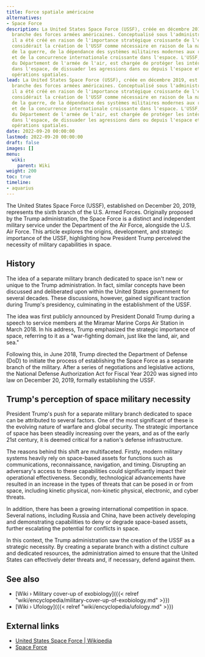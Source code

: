 ```yaml
---
title: Force spatiale américaine
alternatives:
- Space Force
description: La United States Space Force (USSF), créée en décembre 2019, est la sixième
  branche des forces armées américaines. Conceptualisé sous l'administration Trump,
  il a été créé en raison de l'importance stratégique croissante de l'espace. Trump
  considérait la création de l'USSF comme nécessaire en raison de la nature évolutive
  de la guerre, de la dépendance des systèmes militaires modernes aux ressources spatiales
  et de la concurrence internationale croissante dans l'espace. L'USSF, qui relève
  du Département de l'armée de l'air, est chargée de protéger les intérêts américains
  dans l'espace, de dissuader les agressions dans ou depuis l'espace et de mener des
  opérations spatiales.
lead: La United States Space Force (USSF), créée en décembre 2019, est la sixième
  branche des forces armées américaines. Conceptualisé sous l'administration Trump,
  il a été créé en raison de l'importance stratégique croissante de l'espace. Trump
  considérait la création de l'USSF comme nécessaire en raison de la nature évolutive
  de la guerre, de la dépendance des systèmes militaires modernes aux ressources spatiales
  et de la concurrence internationale croissante dans l'espace. L'USSF, qui relève
  du Département de l'armée de l'air, est chargée de protéger les intérêts américains
  dans l'espace, de dissuader les agressions dans ou depuis l'espace et de mener des
  opérations spatiales.
date: 2022-09-20 00:00:00
lastmod: 2022-09-20 00:00:00
draft: false
images: []
menu:
  wiki:
    parent: Wiki
weight: 200
toc: true
timeline:
- aquarius
---
```


The United States Space Force (USSF), established on December 20, 2019, represents the sixth branch of the U.S. Armed Forces. Originally proposed by the Trump administration, the Space Force is a distinct and independent military service under the Department of the Air Force, alongside the U.S. Air Force. This article explores the origins, development, and strategic importance of the USSF, highlighting how President Trump perceived the necessity of military capabilities in space.

## History

The idea of a separate military branch dedicated to space isn't new or unique to the Trump administration. In fact, similar concepts have been discussed and deliberated upon within the United States government for several decades. These discussions, however, gained significant traction during Trump's presidency, culminating in the establishment of the USSF.

The idea was first publicly announced by President Donald Trump during a speech to service members at the Miramar Marine Corps Air Station in March 2018. In his address, Trump emphasized the strategic importance of space, referring to it as a "war-fighting domain, just like the land, air, and sea."

Following this, in June 2018, Trump directed the Department of Defense (DoD) to initiate the process of establishing the Space Force as a separate branch of the military. After a series of negotiations and legislative actions, the National Defense Authorization Act for Fiscal Year 2020 was signed into law on December 20, 2019, formally establishing the USSF.

## Trump's perception of space military necessity

President Trump's push for a separate military branch dedicated to space can be attributed to several factors. One of the most significant of these is the evolving nature of warfare and global security. The strategic importance of space has been steadily increasing over the years, and as of the early 21st century, it is deemed critical for a nation's defense infrastructure.

The reasons behind this shift are multifaceted. Firstly, modern military systems heavily rely on space-based assets for functions such as communications, reconnaissance, navigation, and timing. Disrupting an adversary's access to these capabilities could significantly impact their operational effectiveness. Secondly, technological advancements have resulted in an increase in the types of threats that can be posed in or from space, including kinetic physical, non-kinetic physical, electronic, and cyber threats.

In addition, there has been a growing international competition in space. Several nations, including Russia and China, have been actively developing and demonstrating capabilities to deny or degrade space-based assets, further escalating the potential for conflicts in space.

In this context, the Trump administration saw the creation of the USSF as a strategic necessity. By creating a separate branch with a distinct culture and dedicated resources, the administration aimed to ensure that the United States can effectively deter threats and, if necessary, defend against them.

## See also

- [Wiki › Military cover-up of exobiology]({{< relref "wiki/encyclopedia/military-cover-up-of-exobiology.md" >}})
- [Wiki › Ufology]({{< relref "wiki/encyclopedia/ufology.md" >}})

## External links

- [United States Space Force | Wikipedia](https://en.wikipedia.org/wiki/United_States_Space_Force)
- [Space Force](https://www.spaceforce.mil/)
